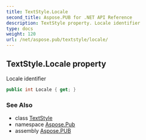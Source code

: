 ```yaml
---
title: TextStyle.Locale
second_title: Aspose.PUB for .NET API Reference
description: TextStyle property. Locale identifier
type: docs
weight: 120
url: /net/aspose.pub/textstyle/locale/
---
```

## TextStyle.Locale property

Locale identifier

```csharp
public int Locale { get; }
```

### See Also

* class [TextStyle](../)
* namespace [Aspose.Pub](../../textstyle/)
* assembly [Aspose.PUB](../../../)


